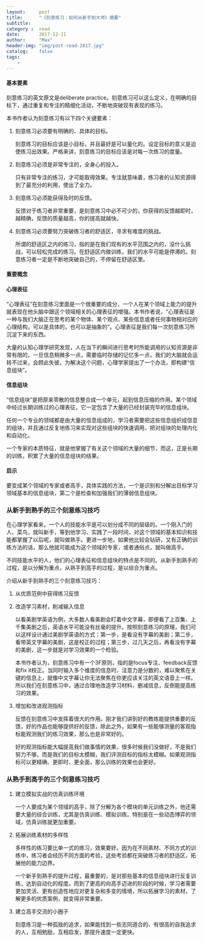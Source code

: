 ```yaml
---
layout:     post
title:      "《刻意练习：如何从新手到大师》摘要"
subtitle:   
category :  read
date:       2017-12-11
author:     "Max"
header-img: "img/post-read-2017.jpg"
catalog:    false
tags:
    - 
---
```


#### 基本要素

刻意练习的英文原文是deliberate practice。刻意练习可以这么定义，在明确的目标下，通过重复和专注的精细化活动，不断地突破现有表现的练习。

本书作者认为刻意练习有以下四个关键要素：

1. 刻意练习必须要有明确的、具体的目标。

    刻意练习的目标应该是小目标，并且最好是可以量化的。设定目标的意义是迫使练习出效果。严格来讲，刻意练习的目标应该是对每一次练习的度量。

2. 刻意练习必须是非常专注的，全身心的投入。

    只有非常专注的练习，才可能取得效果。专注就意味着，练习者的认知资源得到了最充分的利用，使出了全力。

3. 刻意练习必须能获得及时的反馈。

    反馈对于练习者非常重要，是刻意练习中必不可少的，你获得的反馈越即时，越精确，反馈的质量越高，你的提高就越快。

4. 刻意练习必须要努力突破练习者的舒适区，寻求有难度的挑战。

    所谓的舒适区之内的练习，指的是在我们现有的水平范围之内的，没什么挑战，可以轻松完成的练习。在舒适区内做训练，我们的水平可能是停滞的。刻意练习者一定是不断地突破自己的，不停留在舒适区里。

#### 重要概念

#### 心理表征

“心理表征”在刻意练习里面是一个很重要的成分，一个人在某个领域上能力的提升就表现在他头脑中跟这个领域相关的心理表征的增强。本书作者说，“心理表征是一种与我们大脑正在思考的某个物体、某个观点、某些信息或者任何事物相对应的心理结构，可以是具体的，也可以是抽象的”。心理表征是我们每一次刻意练习所沉淀下来的东西。

大量的认知心理学研究发现，人在当下的瞬间进行思考时所能调用的认知资源是非常有限的，一旦信息稍微多一点，需要临时存储的记忆多一点，我们的大脑就会运转不过来，会顾此失彼。为解决这个问题，心理学家提出了一个办法，即构建“信息组块”。

#### 信息组块

“信息组块”是把原来零散的信息整合成一个单元，起到信息压缩的作用。某个领域中经过长期训练过的心理表征，它一定包含了大量的已经封装完毕的信息组块。

任何一个专业的领域都是由大量的信息组成的，学习者需要把这些信息组织成信息的组块，并且通过反复地练习来实现对这些组块的快速调用，把对组块的处理内化和自动化。

一个专家的本质特征，就是他掌握了有关这个领域的大量的细节，而这，正是长期的训练，积累了大量的信息组块的结果。

#### 启示

要变成某个领域的专家或者高手，具体实践的方法，一个是识别和分解出目标学习领域基本的信息组块，第二个是检查和加强我们的薄弱信息组块。

### 从新手到熟手的三个刻意练习技巧

在心理学家看来，一个人的技能水平是可以划分成不同的层级的。一个刚入门的人、菜鸟，就叫新手，等到他学习、实践了一段时间，对这个领域的基本知识和技能都掌握了以后呢，就叫做熟手。更进一步地，如果他比较会钻研，又有正确的训练方法的话，那么他就可能成为这个领域的专家，或者通俗点，就叫做高手。

不同技能水平的人，他们的心理表征和信息组块的特点是不同的。从新手到熟手的过程，是以分解为重点，从熟手到高手的过程，是以综合为重点。


介绍从新手到熟手的三个刻意练习技巧：
1. 从优质范例中获得练习反馈
2. 改造学习素材，削减输入信息
    
    以看美剧学英语为例，大多数人看美剧会盯着中文字幕，即便看了上百集、上千集美剧之后，英语水平可能没有丝毫的提升。按照刻意练习的原理，我们可以这样设计通过美剧学英语的方式：第一步，是看没有字幕的美剧；第二步，看带英文字幕的美剧，这是校正的过程；第三步，过几天之后，再看没有字幕的美剧，这一步就是对学习效果的一个检验。

    本书作者认为，刻意练习中有一个3F原则，指的是focus专注、feedback反馈和fix it校正。当同时输入多个维度的信息时，注意力是分数的，难以聚焦在关键的信息上，就像中文字幕让你无法聚焦在你更应该关注的英文语音上一样。所以我们在刻意练习中，通过合理地改造学习材料，删减信息，反倒能提高练习的效果。

3. 增加和改进观测指标

    反馈在刻意练习中发挥着很大的作用。刚才我们讲到好的教练能提供重要的反馈，好的作品也能够提供好的反馈，除此之外，如果有一些能够测量的客观指标能观测我们的练习效果，那么也是非常好的。

    好的观测指标能大幅提高我们做事情的效果，很多时候我们没做好，不是我们努力不够，而是我们的目标太模糊，我们评测目标的指标太模糊。如果观测指标可以更精确、更即时、更全面，那么训练的效果也会更好。

### 从熟手到高手的三个刻意练习技巧

1. 建立模拟实战的仿真训练环境

    一个人要成为某个领域的高手，除了分解为各个模块的单元训练之外，他还需要大量的综合训练，尤其是仿真训练、模拟训练。特别是在一些动态博弈的领域，仿真训练就更加重要。

2. 拓展训练素材的多样性

    多样性的练习要比单一式的练习，效果要好。因为在不同素材、不同方式的训练中，练习者会经历不同方面的考验，这些考验都在突破练习者的舒适区，拓展他的能力边界。

    一个新手到熟手的提升过程，最重要的，是对那些基本的信息组块进行反复训练，达到自动化的程度。而到了更高的向高手迈进的阶段的时候，学习者需要更加灵活、更有创造性地应对更复杂和多变的情境，所以拓展学习的素材，了解更多的优质案例，就变得非常重要。

3. 建立高手交流的小圈子

    刻意练习是一种孤独的追求，如果能找到一些志同道合的、有很高的自我追求的人，互相勉励，互相启发，那提升速度一定更快。
